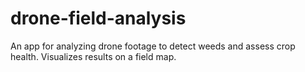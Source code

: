 # drone-field-analysis
An app for analyzing drone footage to detect weeds and assess crop health. Visualizes results on a field map.
